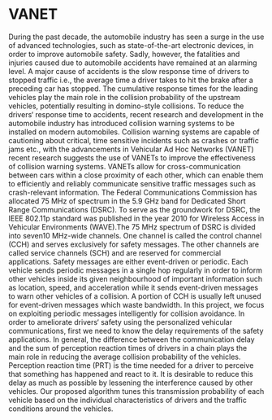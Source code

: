 # VANET

During the past decade, the automobile industry has seen a surge in the use of
advanced technologies, such as state-of-the-art electronic devices, in order to
improve automobile safety. Sadly, however, the fatalities and injuries caused
due to automobile accidents have remained at an alarming level.
A major cause of accidents is the slow response time of drivers to stopped
traffic i.e., the average time a driver takes to hit the brake after a preceding car
has stopped. The cumulative response times for the leading vehicles play the
main role in the collision probability of the upstream vehicles, potentially
resulting in domino-style collisions. To reduce the drivers‘ response time to
accidents, recent research and development in the automobile industry has
introduced collision warning systems to be installed on modern automobiles.
Collision warning systems are capable of cautioning about critical, time
sensitive incidents such as crashes or traffic jams etc., with the advancements in
Vehicular Ad Hoc Networks (VANET) recent research suggests the use of
VANETs to improve the effectiveness of collision warning systems. VANETs
allow for cross-communication between cars within a close proximity of each
other, which can enable them to efficiently and reliably communicate sensitive
traffic messages such as crash-relevant information.
The Federal Communications Commission has allocated 75 MHz of spectrum in
the 5.9 GHz band for Dedicated Short Range Communications (DSRC). To
serve as the groundwork for DSRC, the IEEE 802.11p standard was published 
in the year 2010 for Wireless Access in Vehicular Environments (WAVE).The
75 MHz spectrum of DSRC is divided into seven10 MHz-wide channels.
One channel is called the control channel (CCH) and serves exclusively for
safety messages. The other channels are called service channels (SCH) and are
reserved for commercial applications. Safety messages are either event-driven
or periodic. Each vehicle sends periodic messages in a single hop regularly in
order to inform other vehicles inside its given neighbourhood of important
information such as location, speed, and acceleration while it sends event-driven
messages to warn other vehicles of a collision. A portion of CCH is usually left
unused for event-driven messages which waste bandwidth. In this project, we
focus on exploiting periodic messages intelligently for collision avoidance.
In order to ameliorate drivers‘ safety using the personalized vehicular
communications, first we need to know the delay requirements of the safety
applications. In general, the difference between the communication delay and
the sum of perception reaction times of drivers in a chain plays the main role in
reducing the average collision probability of the vehicles.
Perception reaction time (PRT) is the time needed for a driver to perceive that
something has happened and react to it. It is desirable to reduce this delay as
much as possible by lessening the interference caused by other vehicles. Our
proposed algorithm tunes this transmission probability of each vehicle based on
the individual characteristics of drivers and the traffic conditions around the
vehicles.
